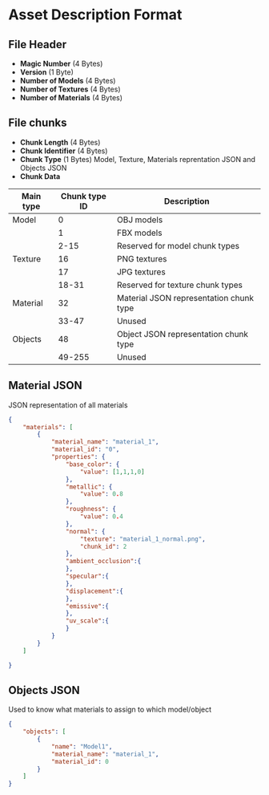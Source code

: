 # Asset Description Format

## File Header

- **Magic Number** (4 Bytes)
- **Version** (1 Byte)
- **Number of Models** (4 Bytes)
- **Number of Textures** (4 Bytes)
- **Number of Materials** (4 Bytes)

## File chunks

- **Chunk Length** (4 Bytes)
- **Chunk Identifier** (4 Bytes)
- **Chunk Type** (1 Bytes) Model, Texture, Materials reprentation JSON and Objects JSON
- **Chunk Data** 

| Main type| Chunk type ID | Description |
| - | - | - |
| Model | 0 | OBJ models |
|  | 1 | FBX models |
|  | 2-15 | Reserved for model chunk types |
| Texture | 16 | PNG textures |
|  | 17 | JPG textures |
|  | 18-31 | Reserved for texture chunk types |
| Material | 32 | Material JSON representation chunk type |
|  | 33-47| Unused |
| Objects | 48 | Object JSON representation chunk type |
|  | 49-255 | Unused |

## Material JSON

JSON representation of all materials
```json
{
    "materials": [
        {
            "material_name": "material_1",
            "material_id": "0",
            "properties": {
                "base_color": {
                    "value": [1,1,1,0]
                },
                "metallic": {
                    "value": 0.8
                },
                "roughness": {
                    "value": 0.4
                },
                "normal": {
                    "texture": "material_1_normal.png",
                    "chunk_id": 2
                },
                "ambient_occlusion":{
                },
                "specular":{
                },
                "displacement":{
                },
                "emissive":{
                },
                "uv_scale":{
                }
            }
        }
    ]

}
```

## Objects JSON

Used to know what materials to assign to which model/object

```json
{
    "objects": [
        {
            "name": "Model1",
            "material_name": "material_1",
            "material_id": 0
        }
    ]
}
```